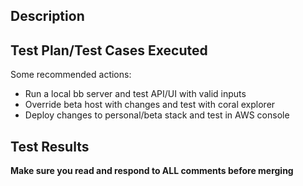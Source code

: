 ## Description
[//]:# (Describe the goal of this task and how does this change accomplish the goal)


## Test Plan/Test Cases Executed
[//]:# (A passing build and unit tests is not sufficient)



Some recommended actions:
- Run a local bb server and test API/UI with valid inputs
- Override beta host with changes and test with coral explorer
- Deploy changes to personal/beta stack and test in AWS console



## Test Results
[//]:# (Paste screenshots, response outputs or anything else that shows your change works)

**Make sure you read and respond to ALL comments before merging**

